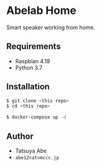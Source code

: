 Abelab Home
===========

Smart speaker working from home.


## Requirements
* Raspbian 4.19
* Python 3.7


## Installation
```sh
$ git clone <this repo>
$ cd <this repo>

$ docker-compose up -d
```

## Author
* Tatsuya Abe
* ```abe12<at>mccc.jp```
